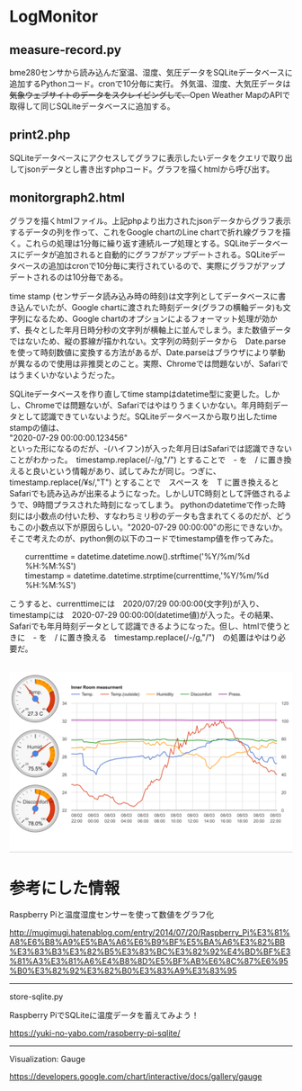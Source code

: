 # LogMonitor

## measure-record.py
bme280センサから読み込んだ室温、湿度、気圧データをSQLiteデータベースに追加するPythonコード。cronで10分毎に実行。
外気温、湿度、大気圧データは~~気象ウェブサイトのデータをスクレイピングして、~~Open Weather MapのAPIで取得して同じSQLiteデータベースに追加する。

## print2.php
SQLiteデータベースにアクセスしてグラフに表示したいデータをクエリで取り出してjsonデータとし書き出すphpコード。グラフを描くhtmlから呼び出す。

## monitorgraph2.html
グラフを描くhtmlファイル。上記phpより出力されたjsonデータからグラフ表示するデータの列を作って、これをGoogle chartのLine chartで折れ線グラフを描く。これらの処理は1分毎に繰り返す連続ループ処理とする。SQLiteデータベースにデータが追加されると自動的にグラフがアップデートされる。SQLiteデータベースの追加はcronで10分毎に実行されているので、実際にグラフがアップデートされるのは10分毎である。

time stamp (センサデータ読み込み時の時刻)は文字列としてデータベースに書き込んでいたが、Google chartに渡された時刻データ(グラフの横軸データ)も文字列になるため、Google chartのオプションによるフォーマット処理が効かず、長々とした年月日時分秒の文字列が横軸上に並んでしまう。また数値データではないため、縦の罫線が描かれない。文字列の時刻データから　Date.parseを使って時刻数値に変換する方法があるが、Date.parseはブラウザにより挙動が異なるので使用は非推奨とのこと。実際、Chromeでは問題ないが、Safariではうまくいかないようだった。

SQLiteデータベースを作り直してtime stampはdatetime型に変更した。しかし、Chromeでは問題ないが、Safariではやはりうまくいかない。年月時刻データとして認識できていないようだ。SQLiteデータベースから取り出したtime stampの値は、<br> 
  "2020-07-29 00:00:00.123456" <br>
といった形になるのだが、-(ハイフン)が入った年月日はSafariでは認識できないことがわかった。　timestamp.replace(/-/g,"/") とすることで　- を　/ に置き換えると良いという情報があり、試してみたが同じ。つぎに、timestamp.replace(/¥s/,"T") とすることで　スペース を　T に置き換えるとSafariでも読み込みが出来るようになった。しかしUTC時刻として評価されるようで、9時間プラスされた時刻になってしまう。
pythonのdatetimeで作った時刻には小数点の付いた秒、すなわちミリ秒のデータも含まれてくるのだが、どうもこの小数点以下が原因らしい。"2020-07-29 00:00:00"の形にできないか。そこで考えたのが、python側の以下のコードでtimestamp値を作ってみた。<br>
<p style="padding-left:2em">
  currenttime = datetime.datetime.now().strftime('%Y/%m/%d %H:%M:%S')<br>
  timestamp = datetime.datetime.strptime(currenttime,'%Y/%m/%d %H:%M:%S') <br>
</p>
こうすると、currenttimeには　2020/07/29 00:00:00(文字列)が入り、timestampには　2020-07-29 00:00:00(datetime値)が入った。その結果、Safariでも年月時刻データとして認識できるようになった。但し、htmlで使うときに　- を　/ に置き換える　timestamp.replace(/-/g,"/")　の処置はやはり必要だ。
<br><br>

![image](2020-08-03.png)



# 参考にした情報

Raspberry Piと温度湿度センサーを使って数値をグラフ化



http://mugimugi.hatenablog.com/entry/2014/07/20/Raspberry_Pi%E3%81%A8%E6%B8%A9%E5%BA%A6%E6%B9%BF%E5%BA%A6%E3%82%BB%E3%83%B3%E3%82%B5%E3%83%BC%E3%82%92%E4%BD%BF%E3%81%A3%E3%81%A6%E4%B8%8D%E5%BF%AB%E6%8C%87%E6%95%B0%E3%82%92%E3%82%B0%E3%83%A9%E3%83%95

------------------------------------      
store-sqlite.py

Raspberry PiでSQLiteに温度データを蓄えてみよう！

https://yuki-no-yabo.com/raspberry-pi-sqlite/


------------------------------------
Visualization: Gauge

https://developers.google.com/chart/interactive/docs/gallery/gauge
